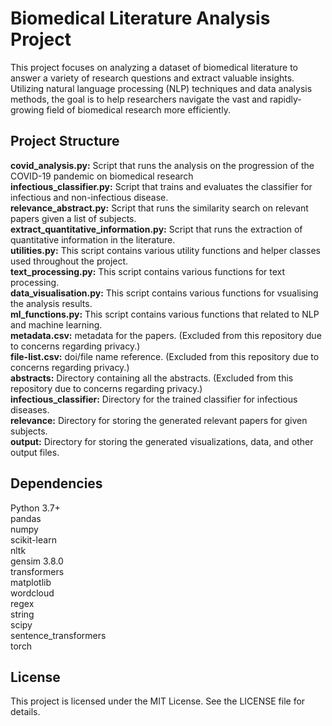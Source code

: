 # Biomedical Literature Analysis Project

This project focuses on analyzing a dataset of biomedical literature to answer a variety of research questions and extract valuable insights. Utilizing natural language processing (NLP) techniques and data analysis methods, the goal is to help researchers navigate the vast and rapidly-growing field of biomedical research more efficiently.


## Project Structure

**covid_analysis.py:** Script that runs the analysis on the progression of the COVID-19 pandemic on biomedical research\
**infectious_classifier.py:** Script that trains and evaluates the classifier for infectious and non-infectious disease.\
**relevance_abstract.py:** Script that runs the similarity search on relevant papers given a list of subjects.\
**extract_quantitative_information.py:** Script that runs the extraction of quantitative information in the literature.\
**utilities.py:** This script contains various utility functions and helper classes used throughout the project.\
**text_processing.py:** This script contains various functions for text processing.\
**data_visualisation.py:** This script contains various functions for vsualising the analysis results.\
**ml_functions.py:** This script contains various functions that related to NLP and machine learning.\
**metadata.csv:** metadata for the papers. (Excluded from this repository due to concerns regarding privacy.)\
**file-list.csv:** doi/file name reference. (Excluded from this repository due to concerns regarding privacy.)\
**abstracts:** Directory containing all the abstracts. (Excluded from this repository due to concerns regarding privacy.)\
**infectious_classifier:** Directory for the trained classifier for infectious diseases.\
**relevance:** Directory for storing the generated relevant papers for given subjects.\
**output:** Directory for storing the generated visualizations, data, and other output files.


## Dependencies

Python 3.7+ \
pandas\
numpy\
scikit-learn\
nltk\
gensim 3.8.0\
transformers\
matplotlib\
wordcloud\
regex\
string\
scipy\
sentence_transformers\
torch


## License

This project is licensed under the MIT License. See the LICENSE file for details.
